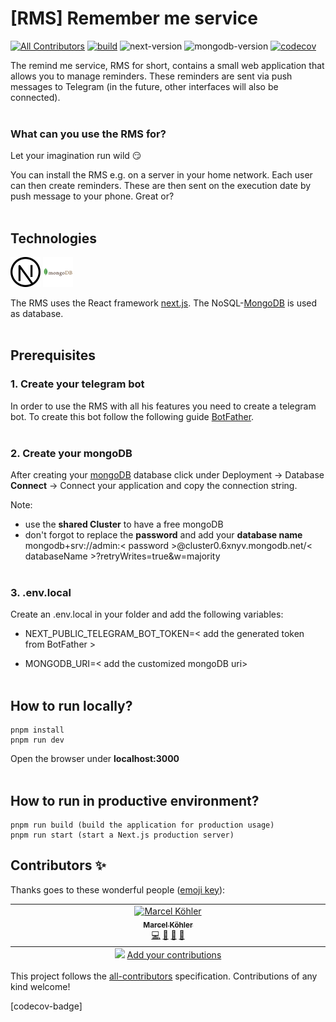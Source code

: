 # [RMS] Remember me service

<!-- ALL-CONTRIBUTORS-BADGE:START - Do not remove or modify this section -->

[![All Contributors](https://img.shields.io/badge/all_contributors-1-orange.svg?style=flat-square)](#contributors-)<!-- ALL-CONTRIBUTORS-BADGE:END -->
[![build][build-badge]][build]
![next-version]
![mongodb-version]
[![codecov](https://codecov.io/github/aromko/remember-me-service/branch/main/graph/badge.svg?token=O57HHEVT8D)](https://codecov.io/github/aromko/remember-me-service)

The remind me service, RMS for short, contains a small web application that allows you to manage reminders. These reminders are sent via push messages to Telegram (in the future, other interfaces will also be connected).
<br/><br/>

### What can you use the RMS for?

Let your imagination run wild :smirk:

You can install the RMS e.g. on a server in your home network. Each user can then create reminders. These are then sent on the execution date by push message to your phone. Great or?
<br/><br/>

## Technologies

![Next.js](/docs/icons/9073320_nextjs_icon.png)
![MongoDB](/docs/icons/1012822_code_development_logo_mongodb_programming_icon.png)

The RMS uses the React framework [next.js](https://nextjs.org/docs).
The NoSQL-[MongoDB](https://www.mongodb.com/docs/) is used as database.
<br/><br/>

## Prerequisites

### 1. Create your telegram bot

In order to use the RMS with all his features you need to create a telegram bot. To create this bot follow the following guide [BotFather](https://core.telegram.org/bots#6-botfather).
<br/><br/>

### 2. Create your mongoDB

After creating your [mongoDB](https://www.mongodb.com/cloud/atlas/lp/try2-de?utm_source=google&utm_campaign=gs_emea_germany_search_core_brand_atlas_desktop&utm_term=mongodb&utm_medium=cpc_paid_search&utm_ad=e&utm_ad_campaign_id=12212624524&adgroup=115749704783&gclid=Cj0KCQjw8amWBhCYARIsADqZJoUgHNa73lhAowO1QxTTUkIzLGEo52iHA4t5QUR1jCB8w4OqX7ow15UaAvh9EALw_wcB) database click under Deployment -> Database **Connect** -> Connect your application and copy the connection string.

Note:

- use the **shared Cluster** to have a free mongoDB
- don't forgot to replace the **password** and add your **database name** <br>
  mongodb+srv://admin:< password >@cluster0.6xnyv.mongodb.net/< databaseName >?retryWrites=true&w=majority
  <br/><br/>

### 3. .env.local

Create an .env.local in your folder and add the following variables:

- NEXT_PUBLIC_TELEGRAM_BOT_TOKEN=< add the generated token from BotFather >

- MONGODB_URI=< add the customized mongoDB uri>
  <br/><br/>

## How to run locally?

```
pnpm install
pnpm run dev
```

Open the browser under **localhost:3000**
<br/><br/>

## How to run in productive environment?

```
pnpm run build (build the application for production usage)
pnpm run start (start a Next.js production server)
```

## Contributors ✨

Thanks goes to these wonderful people ([emoji key](https://allcontributors.org/docs/en/emoji-key)):

<!-- ALL-CONTRIBUTORS-LIST:START - Do not remove or modify this section -->
<!-- prettier-ignore-start -->
<!-- markdownlint-disable -->
<table>
  <tbody>
    <tr>
      <td align="center" valign="top" width="14.28%"><a href="https://github.com/aromko"><img src="https://avatars.githubusercontent.com/u/77496890?v=4?s=100" width="100px;" alt="Marcel Köhler"/><br /><sub><b>Marcel Köhler</b></sub></a><br /><a href="https://github.com/aromko/remember-me-service/commits?author=aromko" title="Code">💻</a> <a href="#design-aromko" title="Design">🎨</a> <a href="https://github.com/aromko/remember-me-service/commits?author=aromko" title="Documentation">📖</a> <a href="#maintenance-aromko" title="Maintenance">🚧</a></td>
    </tr>
  </tbody>
  <tfoot>
    <tr>
      <td align="center" size="13px" colspan="7">
        <img src="https://raw.githubusercontent.com/all-contributors/all-contributors-cli/1b8533af435da9854653492b1327a23a4dbd0a10/assets/logo-small.svg">
          <a href="https://all-contributors.js.org/docs/en/bot/usage">Add your contributions</a>
        </img>
      </td>
    </tr>
  </tfoot>
</table>

<!-- markdownlint-restore -->
<!-- prettier-ignore-end -->

<!-- ALL-CONTRIBUTORS-LIST:END -->

This project follows the [all-contributors](https://github.com/all-contributors/all-contributors) specification. Contributions of any kind welcome!

<!-- LINKS + BADGES -->
[build]: https://github.com/aromko/remember-me-service/actions/workflows/main.yml
[build-badge]: https://github.com/aromko/remember-me-service/actions/workflows/main.yml/badge.svg
[next-badge]: https://img.shields.io/badge/--000000?logo=nextdotjs&logoColor=white&style=flat
[next-version]: https://img.shields.io/badge/dynamic/json?url=https://raw.githubusercontent.com/aromko/remember-me-service/main/package.json&query=$.dependencies.next&label=next
[mongodb-version]: https://img.shields.io/badge/dynamic/json?url=https://raw.githubusercontent.com/aromko/remember-me-service/main/package.json&query=$.dependencies.mongodb&label=mongodb
[codecov-badge]
